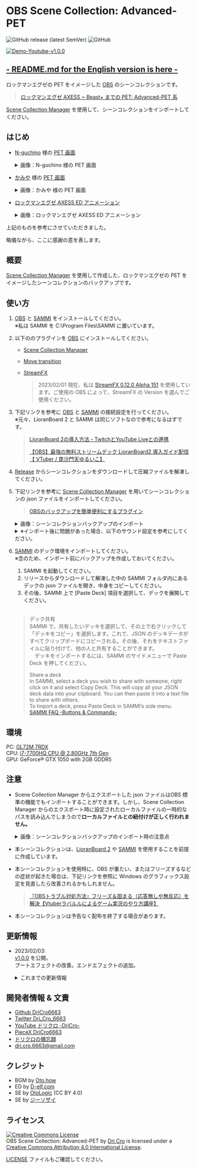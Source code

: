 # OBS Scene Collection: Advanced-PET

![GitHub release (latest SemVer)](https://img.shields.io/github/v/release/DriCro6663/advanced-pet)
![GitHub](https://img.shields.io/github/license/DriCro6663/advanced-pet)

[![Demo-Youtube-v1.0.0](https://img.youtube.com/vi/LzrnZg5Scx4/0.jpg)](https://www.youtube.com/watch?v=LzrnZg5Scx4)

## [- README.md for the English version is here -](./README-EN.md)

ロックマンエグゼの PET をイメージした [OBS](https://obsproject.com/ja) のシーンコレクションです。

> [ロックマンエグゼ AXESS ~ Beast+ までの PET: Advanced-PET 系](https://www.nicovideo.jp/watch/sm30540016)

[Scene Collection Manager](https://obsproject.com/forum/resources/scene-collection-manager.1434/) を使用して、シーンコレクションをインポートしてください。

## はじめ

* [N-guchino](https://exe-rockman.net/) 様の [PET 画面](https://exe-rockman.net/wp-content/uploads/2020/06/pet06.png)

    <details>
    <summary>画像：N-guchino 様の PET 画面</summary>

    [![N-guchino_PET](https://exe-rockman.net/wp-content/uploads/2020/06/pet06.png)](https://exe-rockman.net/make_a_pet_extra01/)

    </details>

* [かみや](https://www.nicovideo.jp/user/19608348) 様の [PET 画面](https://www.nicovideo.jp/watch/sm36826926)

    <details>
    <summary>画像：かみや 様の PET 画面</summary>

    [![ロックマンエグゼ風仮想背景](https://img.cdn.nimg.jp/s/nicovideo/thumbnails/36826926/36826926.61672808.original/r1280x720l?key=288286928b9953df497529e34b1532da9f672da9b8e034b847091eaf6e526f75)](https://www.youtube.com/watch?v=lhHvjWNb8AA)

    </details>

* [ロックマンエグゼ AXESS ED アニメーション](https://www.nicovideo.jp/watch/sm30540016)

    <details><summary>画像：ロックマンエグゼ AXESS ED アニメーション</summary>

    [![光とどく場所ノンテロ](https://img.cdn.nimg.jp/s/nicovideo/thumbnails/30540016/30540016.original/r1280x720l?key=52b270c1df982983aa0f64c9f029287bb0965a98f31a33d56cacd9c0dc75bc5a)](https://www.nicovideo.jp/watch/sm30540016)

    </details>

上記のものを参考にさせていただきました。

略儀ながら、ここに感謝の意を表します。

## 概要

[Scene Collection Manager](https://obsproject.com/forum/resources/scene-collection-manager.1434/) を使用して作成した、ロックマンエグゼの PET をイメージしたシーンコレクションのバックアップです。

## 使い方

1. [OBS](https://obsproject.com/ja) と [SAMMI](https://github.com/SAMMISolutions/SAMMI-Official/releases) をインストールしてください。<br>※私は SAMMI を C:\Program Files\SAMMI に置いています。

2. 以下ののプラグインを [OBS](https://obsproject.com/ja) にインストールしてください。

    * [Scene Collection Manager](https://obsproject.com/forum/resources/scene-collection-manager.1434/)
    * [Move transition](https://obsproject.com/forum/resources/move-transition.913/)
    * [StreamFX](https://obsproject.com/forum/resources/streamfx-for-obs%C2%AE-studio.578/)

        > 2023/02/01 現在、私は [StreamFX 0.12.0 Alpha 151](https://github.com/Xaymar/obs-StreamFX/releases/tag/0.12.0a151) を使用しています。ご使用の OBS によって、StreamFX の Version を選んでご使用ください。

3. 下記リンクを参考に [OBS](https://obsproject.com/ja) と [SAMMI](https://github.com/SAMMISolutions/SAMMI-Official/releases) の接続設定を行ってください。<br>※元々、LioranBoard 2 と SAMMI は同じソフトなので参考になるはずです。

    > [LioranBoard 2の導入方法・TwitchとYouTube Liveとの連携](https://kurocha.jp/lioranboard2-setup)
    >
    > [【OBS】最強の無料ストリームデック LioranBoard2 導入ガイド配信【 VTuber / 毘沙門天ゆるいこ】](https://www.youtube.com/live/Vf76nyIeeng?feature=share)

4. [Release](https://github.com/DriCro6663//releases) からシーンコレクションをダウンロードして圧縮ファイルを解凍してください。

5. 下記リンクを参考に [Scene Collection Manager](https://obsproject.com/forum/resources/scene-collection-manager.1434/) を用いてシーンコレクションの json ファイルをインポートしてください。

    > [OBSのバックアップを簡単便利にするプラグイン](https://kurocha.jp/obs-scene-collection-manager)

    <details><summary>
    画像：シーンコレクションバックアップのインポート
    </summary>
    
    ![kurocha-import-01](https://kurocha.jp/wp-content/uploads/2022/05/2022-05-09_17h12_27-1.jpg)
    
    ![kurocha-import-02](https://kurocha.jp/wp-content/uploads/2022/05/2022-05-09_17h14_04.jpg)
    
    ![kurocha-import-03](https://kurocha.jp/wp-content/uploads/2022/05/2022-05-09_17h17_53.jpg)
    
    > [OBSのバックアップを簡単便利にするプラグイン](https://kurocha.jp/obs-scene-collection-manager)
    </details>

    <details><summary>
    ※インポート後に問題があった場合、以下のサウンド設定を参考にしてください。
    </summary>

    * BGM: [深層世界](https://oto.how/sound/457), 再生速度：150 %, 音量：-32.0 db
    * ED: [Seeds for the future / Free BGM Ver.](https://www.d-elf.com/free-bgm/free-bgm-ending), 音量：-16.0 db
    * PET-boot-se: [サウンドデザイン-04](https://koukaon.g-sozai.com/se-532.html), 再生速度：50 %, 音量：-8.0 db
    * task-bar-se: [Cyber11-1](https://otologic.jp/free/se/cyber02.html), 再生速度：200 %, 音量：+8.0 db
    * loading-se: [Cyber13-1](https://otologic.jp/free/se/cyber02.html)
    * scene-change-se: [Cyber14-1](https://otologic.jp/free/se/cyber02.html)
    * decision-se: [Cyber15-1](https://otologic.jp/free/se/cyber02.html)
    * PET-frame-se: [Cyber16-2](https://otologic.jp/free/se/cyber02.html)
    * v-se: [Cyber17-1](https://otologic.jp/free/se/cyber02.html)

    </details>

6. [SAMMI](https://github.com/SAMMISolutions/SAMMI-Official/releases) のデック環境をインポートしてください。<br>※念のため、インポート前にバックアップを作成しておいてください。

    1. SAMMI を起動してください。
    2. リリースからダウンロードして解凍した中の SAMMI フォルダ内にあるデックの json ファイルを開き、中身をコピーしてください。
    3. その後、SAMMI 上で [Paste Deck] 項目を選択して、デックを展開してください。

    <br>

    > デック共有  
    > SAMMI で、共有したいデッキを選択して、その上で右クリックして「デッキをコピー」を選択します。これで、JSON のデッキデータがすべてクリップボードにコピーされる。その後、それをテキストファイルに貼り付けて、他の人と共有することができます。  
    > 　デッキをインポートするには、SAMMI のサイドメニューで Paste Deck を押してください。
    >
    > Share a deck  
    > In SAMMI, select a deck you wish to share with someone, right click on it and select Copy Deck. This will copy all your JSON deck data into your clipboard. You can then paste it into a text file to share with others.  
    > To Import a deck, press Paste Deck in SAMMI’s side menu.  
    > [SAMMI FAQ -Buttons & Commands-](https://sammi.solutions/docs/faq/commands)

## 環境

PC: [GL72M 7RDX](https://www.msi.com/Laptop/GL72M-7RDX/Specification)  
CPU: [i7-7700HQ CPU @ 2.80GHz 7th Gen](https://www.intel.co.jp/content/www/jp/ja/products/sku/97185/intel-core-i77700hq-processor-6m-cache-up-to-3-80-ghz/specifications.html)  
GPU: GeForce® GTX 1050 with 2GB GDDR5

## 注意

* Scene Collection Manager からエクスポートした json ファイルはOBS 標準の機能でもインポートすることができます。しかし、Scene Collection Manager からのエクスポート時に設定されたローカルファイルの一時的なパスを読み込んでしまうので**ローカルファイルとの紐付けが正しく行われません。**

    <details><summary>
    画像：シーンコレクションバックアップのインポート時の注意点
    </summary>
    
    ![kurocha-note-01](https://kurocha.jp/wp-content/uploads/2022/05/2022-05-09_17h11_06.jpg)
    
    ![kurocha-note-02](https://kurocha.jp/wp-content/uploads/2022/05/2022-05-09_17h17_02.jpg)
    
    > [OBSのバックアップを簡単便利にするプラグイン](https://kurocha.jp/obs-scene-collection-manager)

    </details>

* 本シーンコレクションは、[LioranBoard 2](https://github.com/LioranWaters/Lioranboard2Update) や [SAMMI](https://sammi.solutions/) を使用することを前提に作成しています。

* 本シーンコレクションを使用時に、OBS が重たい、またはフリーズするなどの症状が起きた場合は、下記リンクを参照に Windows のグラフィックス設定を見直したら改善されるかもしれません。

    > [『OBSトラブル対処方法』フリーズ＆固まる（応答無しや無反応）を解決【Vtuberラバルルによるゲーム実況のやり方講座】](https://youtu.be/KP3QfsjP66M)

* 本シーンコレクションは予告なく配布を終了する場合があります。

## 更新情報

* 2023/02/03:<br>[v1.0.0](https://github.com/DriCro6663/advanced-pet/releases/tag/v1.0.0) を公開。<br>ブートエフェクトの改善。エンドエフェクトの追加。

    <details><summary>
    これまでの更新情報
    </summary>

    * 2023/02/01:<br>[v0.0.5-beta](https://github.com/DriCro6663/advanced-pet/releases/tag/v0.0.5) を公開。<br>DS・4:3 シーンを追加。ED の追加。SAMMI のデックを整理：よく使う処理の関数化。

    * 2023/01/25:<br>[v0.0.4-beta](https://github.com/DriCro6663/advanced-pet/releases/tag/v0.0.4) を公開。<br>GBA-3:2 シーンを追加。コメントシーンの追加・整理。BGM, SE の追加。SAMMI のデックを追加。

    * 2023/01/21:<br>[v0.0.3-alpha](https://github.com/DriCro6663/advanced-pet/releases/tag/v0.0.3) を公開。<br>配信待機・ちょっと待って・配信終了シーンを追加。各アニメーション設定の整理。

    * 2023/01/18:<br>[v0.0.2-alpha](https://github.com/DriCro6663/advanced-pet/releases/tag/v0.0.2) を公開。タスクバーのアニメーション設定した。

    * 2023/01/13:<br>[v0.0.1-alpha](https://github.com/DriCro6663/advanced-pet/releases/tag/v0.0.1) を公開。とり、製作途中のバックアップ。

    </details>

## 開発者情報 & 文責

* [Github DriCro6663](https://github.com/DriCro6663)
* [Twitter Dri_Cro_6663](https://twitter.com/Dri_Cro_6663)
* [YouTube ドリクロ -DriCro-](https://www.youtube.com/channel/UCyWgav9wdiPVjYphB7jrWCQ)
* [PieceX DriCro6663](https://www.piecex.com/users/profile/DriCro6663)
* [ドリクロの備忘録](https://dri-cro-6663.jp/)
* dri.cro.6663@gmail.com

## クレジット

* BGM by [Oto.how](https://oto.how/)
* ED by [D-elf.com](https://www.d-elf.com/)
* SE by [OtoLogic](https://otologic.jp/) (CC BY 4.0)
* SE by [ジーソザイ](https://koukaon.g-sozai.com/)

## ライセンス

<a rel="license" href="http://creativecommons.org/licenses/by/4.0/deed.ja"><img alt="Creative Commons License" style="border-width:0" src="https://i.creativecommons.org/l/by/4.0/88x31.png" /></a><br /><span xmlns:dct="http://purl.org/dc/terms/" href="http://purl.org/dc/dcmitype/Dataset" property="dct:title" rel="dct:type">OBS Scene Collection: Advanced-PET</span> by <a xmlns:cc="http://creativecommons.org/ns#" href="https://github.com/DriCro6663/advanced-pet" property="cc:attributionName" rel="cc:attributionURL">Dri Cro</a> is licensed under a <a rel="license" href="http://creativecommons.org/licenses/by/4.0/">Creative Commons Attribution 4.0 International License</a>.

[LICENSE](.LICENSE) ファイルもご確認してください。
